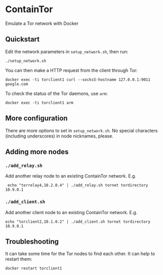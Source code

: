 # ContainTor
Emulate a Tor network with Docker

## Quickstart
Edit the network parameters in `setup_network.sh`, then run:

    ./setup_network.sh

You can then make a HTTP request from the client through Tor:

    docker exec -ti torclient1 curl --socks5-hostname 127.0.0.1:9011 google.com

To check the status of the Tor daemons, use `arm`:

    docker exec -ti torclient1 arm

## More configuration
There are more options to set in `setup_network.sh`. No special characters
(including underscores) in node nicknames, please.

## Adding more nodes

### `./add_relay.sh`
Add another relay node to an existing ContainTor network. E.g.

     echo "torrelay4,10.2.0.4" | ./add_relay.sh tornet tordirectory 10.9.0.1

### `./add_client.sh`
Add another client node to an existing ContainTor network. E.g.

    echo "torclient2,10.1.0.2" | ./add_client.sh tornet tordirectory 10.9.0.1

## Troubleshooting
It can take some time for the Tor nodes to find each other. It can help to
restart them:

    docker restart torclient1
